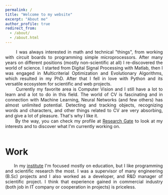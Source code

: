 ```yaml
---
permalink: /
title: "Welcome to my website"
excerpt: "About me"
author_profile: true
redirect_from: 
  - /about/
  - /about.html
---
```


<div style="text-align: justify">&nbsp;&nbsp;&nbsp;&nbsp;&nbsp;&nbsp;I was always interested in math and technical "things", from working with circuit boards to programming simple microprocessors. After many years on different positions (mostly non-scientific at all) I re-discovered the world of science. I started from Digital Signal Processing with Matlab, then I was engaged in Multicriterial Optimization and Evolutionary Algorithms, which resulted in my PhD. After that I fell in love with Python and its versatile ecosystem for scientific and web projects.</div>

<div style="text-align: justify">&nbsp;&nbsp;&nbsp;&nbsp;&nbsp;&nbsp;Currently my favorite area is Computer Vision and I still have a lot to learn and a lot to do in this field. The world of CV is fascinating and in connection with Machine Learning, Neural Networks (and few others) has almost unlimited potential. Detecting and tracking objects, recognizing words and characters, and other things related to CV are very absorbing, and give a lot of pleasure. That's why I like it.</div>

<div style="text-align: justify">&nbsp;&nbsp;&nbsp;&nbsp;&nbsp;&nbsp;By the way, you can check my profile at <a href="https://www.researchgate.net/profile/Artur_Zacniewski">Research Gate</a> to look at my interests and to discover what I'm currently working on.</div><br>

Work
======
<div style="text-align: justify">&nbsp;&nbsp;&nbsp;&nbsp;&nbsp;&nbsp;In my <a href="http://www.iuoii.amw.gdynia.pl/">institute</a> I'm focused mostly on education, but I like programming and scientific research the most. I was a supervisor of many engineering (B.Sc) projects and I also worked as a developer, and R&D manager of scientific project. I think that experience gained in commercial industry (both job in IT company or cooperation in projects) is priceless.</div>



